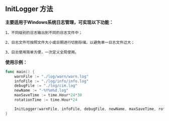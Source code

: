 ## InitLogger 方法

**主要适用于Windows系统日志管理，可实现以下功能：** 

```
1、不同级别的日志输出到不同的日志文件中； 

2、日志文件可按照文件大小或日期进行切割存储，以避免单一日志文件过大； 

3、日志使用简单方便，一次定义全局使用。
```



**使用示例：**

```go
func main() {
    warnFile := "./log/warn/warn.log"
    infoFile := "./log/info/info.log"
    debugFile := "./log/cim.log"
    newName := "-%Y%m%d.log"
    maxSaveTime := time.Hour*24*30
    rotationTime := time.Hour*24

    InitLogger(warnFile, infoFile, debugFile, newName, maxSaveTime, rotationTime)
}
```